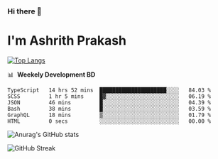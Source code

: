 ### Hi there 👋
# I'm Ashrith Prakash

[![Top Langs](https://github-readme-stats.vercel.app/api/top-langs/?username=xxcheckmatexx&count_private=true&include_all_commits=true&show_icons=true&line_height=20&title_color=FFFFFF&icon_color=FFFFFF&text_color=FFFFFF&bg_color=0D1117&langs_count=8)](https://github.com/anuraghazra/github-readme-stats)

📊 &nbsp;**Weekely Development BD**

<!--START_SECTION:waka-->

```text
TypeScript   14 hrs 52 mins  █████████████████████░░░░   84.03 %
SCSS         1 hr 5 mins     █▓░░░░░░░░░░░░░░░░░░░░░░░   06.19 %
JSON         46 mins         █░░░░░░░░░░░░░░░░░░░░░░░░   04.39 %
Bash         38 mins         █░░░░░░░░░░░░░░░░░░░░░░░░   03.59 %
GraphQL      18 mins         ▒░░░░░░░░░░░░░░░░░░░░░░░░   01.79 %
HTML         0 secs          ░░░░░░░░░░░░░░░░░░░░░░░░░   00.00 %
```

<!--END_SECTION:waka-->

![Anurag's GitHub stats](https://github-readme-stats.vercel.app/api?username=xxcheckmatexx&count_private=true&show_icons=true&theme=merko)  

![GitHub Streak](http://github-readme-streak-stats.herokuapp.com?user=xxcheckmatexx&theme=merko&hide_border=true&date_format=M%20j%5B%2C%20Y%5D&fire=DD0E0B)
<br/>
